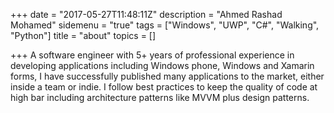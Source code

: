 +++
date = "2017-05-27T11:48:11Z"
description = "Ahmed Rashad Mohamed"
sidemenu = "true"
tags = ["Windows", "UWP", "C#", "Walking", "Python"]
title = "about"
topics = []

+++
A software engineer with 5+ years of professional experience in developing applications including Windows phone, Windows and Xamarin forms, I have successfully published many applications to the market, either inside a team or indie. 
I follow best practices to keep the quality of code at high bar including architecture patterns like MVVM plus design patterns.
